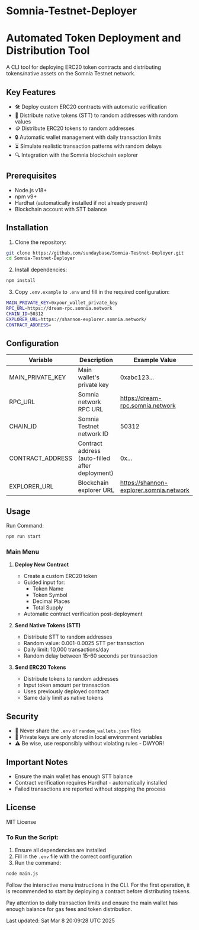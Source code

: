 # Somnia-Testnet-Deployer

# Automated Token Deployment and Distribution Tool

A CLI tool for deploying ERC20 token contracts and distributing tokens/native assets on the Somnia Testnet network.

## Key Features
- 🛠️ Deploy custom ERC20 contracts with automatic verification
- 💸 Distribute native tokens (STT) to random addresses with random values
- 🪙 Distribute ERC20 tokens to random addresses
- 🔒 Automatic wallet management with daily transaction limits
- ⏳ Simulate realistic transaction patterns with random delays
- 🔍 Integration with the Somnia blockchain explorer

## Prerequisites
- Node.js v18+
- npm v9+
- Hardhat (automatically installed if not already present)
- Blockchain account with STT balance

## Installation
1. Clone the repository:
```bash
git clone https://github.com/sundaybase/Somnia-Testnet-Deployer.git
cd Somnia-Testnet-Deployer
```

2. Install dependencies:
```bash
npm install
```

3. Copy `.env.example` to `.env` and fill in the required configuration:
```bash
MAIN_PRIVATE_KEY=0xyour_wallet_private_key
RPC_URL=https://dream-rpc.somnia.network
CHAIN_ID=50312
EXPLORER_URL=https://shannon-explorer.somnia.network/
CONTRACT_ADDRESS=
```

## Configuration
| Variable           | Description                                    | Example Value                          |
|--------------------|------------------------------------------------|---------------------------------------|
| MAIN_PRIVATE_KEY   | Main wallet's private key                      | 0xabc123...                           |
| RPC_URL            | Somnia network RPC URL                         | https://dream-rpc.somnia.network      |
| CHAIN_ID           | Somnia Testnet network ID                      | 50312                                 |
| CONTRACT_ADDRESS   | Contract address (auto-filled after deployment)| 0x...                                 |
| EXPLORER_URL       | Blockchain explorer URL                        | https://shannon-explorer.somnia.network |

## Usage
Run Command:
```bash
npm run start
```

### Main Menu
1. **Deploy New Contract**  
   - Create a custom ERC20 token
   - Guided input for:
     - Token Name
     - Token Symbol
     - Decimal Places
     - Total Supply
   - Automatic contract verification post-deployment

2. **Send Native Tokens (STT)**  
   - Distribute STT to random addresses
   - Random value: 0.001-0.0025 STT per transaction
   - Daily limit: 10,000 transactions/day
   - Random delay between 15-60 seconds per transaction

3. **Send ERC20 Tokens**  
   - Distribute tokens to random addresses
   - Input token amount per transaction
   - Uses previously deployed contract
   - Same daily limit as native tokens

## Security
- 🚫 Never share the `.env` or `random_wallets.json` files
- 🔐 Private keys are only stored in local environment variables
- ⚠️ Be wise, use responsibly without violating rules - DWYOR!

## Important Notes
- Ensure the main wallet has enough STT balance
- Contract verification requires Hardhat - automatically installed
- Failed transactions are reported without stopping the process

## License
MIT License

### To Run the Script:

1. Ensure all dependencies are installed
2. Fill in the `.env` file with the correct configuration
3. Run the command:
```bash
node main.js
```

Follow the interactive menu instructions in the CLI. For the first operation, it is recommended to start by deploying a contract before distributing tokens.

Pay attention to daily transaction limits and ensure the main wallet has enough balance for gas fees and token distribution.

Last updated: Sat Mar  8 20:09:28 UTC 2025
